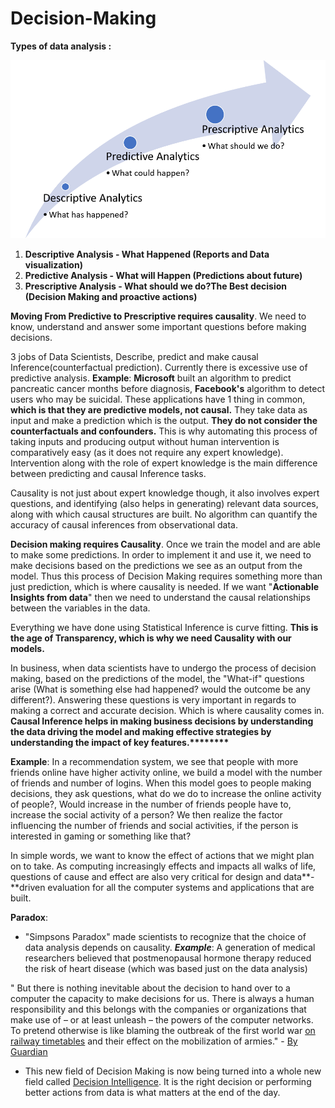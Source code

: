 # Decision-Making

**Types of data analysis :**

![Predictive to Prescriptive Analytics is where causality comes in.](.gitbook/assets/image.png)

1. **Descriptive Analysis - What Happened  \(Reports and Data visualization\)**
2. **Predictive Analysis - What will Happen \(Predictions about future\)**
3. **Prescriptive Analysis - What should we do?The Best decision \(Decision Making and proactive actions\)**

**Moving From Predictive to Prescriptive requires causality**. We need to know, understand and answer some important questions before making decisions. 

3 jobs of Data Scientists, Describe, predict and make causal Inference\(counterfactual prediction\). Currently there is excessive use of predictive analysis. **Example**: **Microsoft** built an algorithm to predict pancreatic cancer months before diagnosis, **Facebook's** algorithm to detect users who may be suicidal. These applications have 1 thing in common, **which is that they are predictive models, not causal.** They take data as input and make a prediction which is the output. **They do not consider the counterfactuals and confounders.** This is why automating this process of taking inputs and producing output without human intervention is comparatively easy \(as it does not require any expert knowledge\). Intervention along with the role of expert knowledge is the main difference between predicting and causal Inference tasks.

Causality is not just about expert knowledge though, it also involves expert questions, and identifying \(also helps in generating\) relevant data sources, along with which causal structures are built. No algorithm can quantify the accuracy of causal inferences from observational data.

**Decision making requires Causality**. Once we train the model and are able to make some predictions. In order to implement it and use it, we need to make decisions based on the predictions we see as an output from the model. Thus this process of Decision Making requires something more than just prediction, which is where causality is needed. If we want "**Actionable Insights from data**" then we need to understand the causal relationships between the variables in the data. 

Everything we have done using Statistical Inference is curve fitting. **This is the age of Transparency, which is why we need Causality with our models.**

In business, when data scientists have to undergo the process of decision making, based on the predictions of the model, the "What-if" questions arise \(What is something else had happened? would the outcome be any different?\). Answering these questions is very important in regards to making a correct and accurate decision. Which is where causality comes in. **Causal Inference helps in making business decisions by understanding the data driving the model and making effective strategies by understanding the impact of key features.\*\*\*\*\*\*\*\***

**Example**: In a recommendation system, we see that people with more friends online have higher activity online, we build a model with the number of friends and number of logins. When this model goes to people making decisions, they ask questions, what do we do to increase the online activity of people?, Would increase in the number of friends people have to, increase the social activity of a person? We then realize the factor influencing the number of friends and social activities, if the person is interested in gaming or something like that?

In simple words, we want to know the effect of actions that we might plan on to take. As computing increasingly effects and impacts all walks of life, questions of cause and effect are also very critical for design and data**-**driven evaluation for all the computer systems and applications that are built.

**Paradox**: 

* "Simpsons Paradox" made scientists to recognize that the choice of data analysis depends on causality. _**Example**_: A generation of medical researchers believed that postmenopausal hormone therapy reduced the risk of heart disease \(which was based just on the data analysis\)

" But there is nothing inevitable about the decision to hand over to a computer the capacity to make decisions for us. There is always a human responsibility and this belongs with the companies or organizations that make use of – or at least unleash – the powers of the computer networks. To pretend otherwise is like blaming the outbreak of the first world war [on railway timetables](http://media.nationalarchives.gov.uk/index.php/railways-and-the-mobilisation-for-war-in-1914/) and their effect on the mobilization of armies." - [By Guardian ](https://www.theguardian.com/commentisfree/2016/oct/23/the-guardian-view-on-machine-learning-people-must-decide)

* This new field of Decision Making is now being turned into a whole new field called [Decision Intelligence](https://en.wikipedia.org/wiki/Decision_intelligence). It is the right decision or performing better actions from data is what matters at the end of the day.

